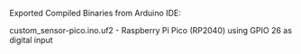 Exported Compiled Binaries from Arduino IDE:

custom_sensor-pico.ino.uf2 - Raspberry Pi Pico (RP2040) using GPIO 26 as digital input
